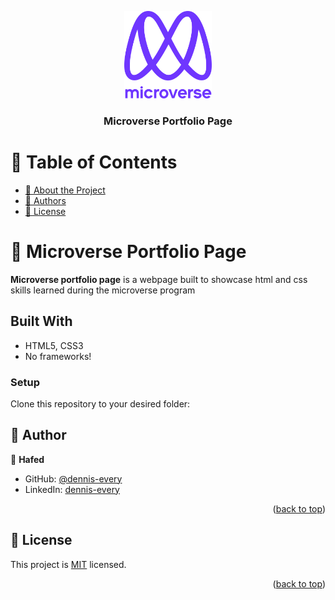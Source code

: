 <a name="readme-top"></a>

<div align="center">

  <img src="murple_logo.png" alt="logo" width="140"  height="auto" />
  <br/>

  <h3><b>Microverse Portfolio Page</b></h3>

</div>

<!-- TABLE OF CONTENTS -->

# 📗 Table of Contents

- [📖 About the Project](#about-project)
- [👥 Authors](#authors)
- [📝 License](#license)

<!-- PROJECT DESCRIPTION -->

# 📖 Microverse Portfolio Page <a name="about-project"></a>

**Microverse portfolio page** is a webpage built to showcase html and css skills learned during the microverse program

<!-- Build with -->

## Built With

- HTML5, CSS3
- No frameworks!

<!-- Setup -->

### Setup

Clone this repository to your desired folder:

<!-- AUTHORS -->

## 👥 Author <a name="authors"></a>

👤 **Hafed**

- GitHub: [@dennis-every](https://github.com/hafedEfheij)
- LinkedIn: [dennis-every](https://www.linkedin.com/in/hafedefhej/)

<p align="right">(<a href="#readme-top">back to top</a>)</p>

<!-- LICENSE -->

## 📝 License <a name="license"></a>

This project is [MIT](./MIT.md) licensed.

<p align="right">(<a href="#readme-top">back to top</a>)</p>
